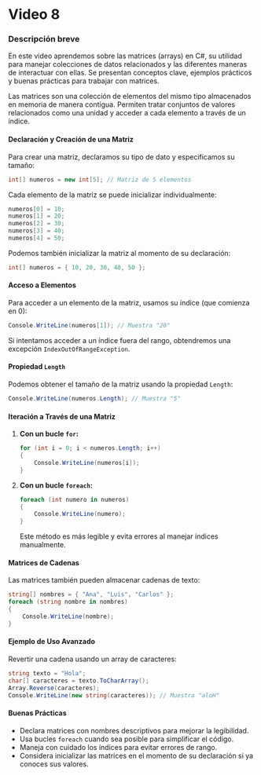 # Video 8

### Descripción breve
En este video aprendemos sobre las matrices (arrays) en C#, su utilidad para manejar colecciones de datos relacionados y las diferentes maneras de interactuar con ellas. Se presentan conceptos clave, ejemplos prácticos y buenas prácticas para trabajar con matrices.

Las matrices son una colección de elementos del mismo tipo almacenados en memoria de manera contigua. Permiten tratar conjuntos de valores relacionados como una unidad y acceder a cada elemento a través de un índice.

#### Declaración y Creación de una Matriz
Para crear una matriz, declaramos su tipo de dato y especificamos su tamaño:
```csharp
int[] numeros = new int[5]; // Matriz de 5 elementos
```
Cada elemento de la matriz se puede inicializar individualmente:
```csharp
numeros[0] = 10;
numeros[1] = 20;
numeros[2] = 30;
numeros[3] = 40;
numeros[4] = 50;
```
Podemos también inicializar la matriz al momento de su declaración:
```csharp
int[] numeros = { 10, 20, 30, 40, 50 };
```

#### Acceso a Elementos
Para acceder a un elemento de la matriz, usamos su índice (que comienza en 0):
```csharp
Console.WriteLine(numeros[1]); // Muestra "20"
```
Si intentamos acceder a un índice fuera del rango, obtendremos una excepción `IndexOutOfRangeException`.

#### Propiedad `Length`
Podemos obtener el tamaño de la matriz usando la propiedad `Length`:
```csharp
Console.WriteLine(numeros.Length); // Muestra "5"
```

#### Iteración a Través de una Matriz
1. **Con un bucle `for`:**
   ```csharp
   for (int i = 0; i < numeros.Length; i++)
   {
       Console.WriteLine(numeros[i]);
   }
   ```
2. **Con un bucle `foreach`:**
   ```csharp
   foreach (int numero in numeros)
   {
       Console.WriteLine(numero);
   }
   ```
   Este método es más legible y evita errores al manejar índices manualmente.

#### Matrices de Cadenas
Las matrices también pueden almacenar cadenas de texto:
```csharp
string[] nombres = { "Ana", "Luis", "Carlos" };
foreach (string nombre in nombres)
{
    Console.WriteLine(nombre);
}
```

#### Ejemplo de Uso Avanzado
Revertir una cadena usando un array de caracteres:
```csharp
string texto = "Hola";
char[] caracteres = texto.ToCharArray();
Array.Reverse(caracteres);
Console.WriteLine(new string(caracteres)); // Muestra "aloH"
```

#### Buenas Prácticas
- Declara matrices con nombres descriptivos para mejorar la legibilidad.
- Usa bucles `foreach` cuando sea posible para simplificar el código.
- Maneja con cuidado los índices para evitar errores de rango.
- Considera inicializar las matrices en el momento de su declaración si ya conoces sus valores.
